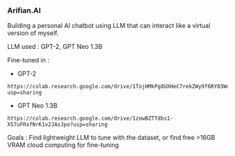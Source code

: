 ### Arifian.AI

Building a personal AI chatbot using LLM that can interact like a virtual version of myself.

LLM used : GPT-2, GPT Neo 1.3B

Fine-tuned in : 

- GPT-2
```
https://colab.research.google.com/drive/1TojHMkPg8UXHeC7rekZWy9f6RY03WolM?usp=sharing
```

- GPT Neo 1.3B
``` 
https://colab.research.google.com/drive/1zowBZTTdbs1-X57uFRxfNrK1v2JAsJpo?usp=sharing 
```

Goals : Find lightweight LLM to tune with the dataset, or find free >16GB VRAM cloud computing for fine-tuning